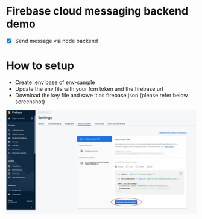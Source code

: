 # Firebase cloud messaging backend demo

- [x] Send message via node backend 

# How to setup

- Create .env base of env-sample
- Update the env file with your fcm token and the firebase url
- Download the key file and save it as firebase.json (please refer below screenshot)

![Download admin key file](https://github.com/gayanvirajith/firebase-cloud-message-backend-demo/blob/master/download-admin-key.png?raw=true)
